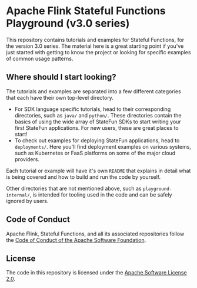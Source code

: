# Apache Flink Stateful Functions Playground (v3.0 series)

This repository contains tutorials and examples for Stateful Functions, for the version 3.0 series. The material here is a great starting point if you've just started with getting to know the project or looking for specific examples of common usage patterns.

## Where should I start looking?

The tutorials and examples are separated into a few different categories that each have their own top-level directory.

- For SDK language specific tutorials, head to their corresponding directories, such as `java/` and `python/`. These directories contain the basics of using the wide array of StateFun SDKs to start writing your first StateFun applications. For new users, these are great places to start!
- To check out examples for deploying StateFun applications, head to `deployments/`. Here you'll find deployment examples on various systems, such as Kubernetes or FaaS platforms on some of the major cloud providers.

Each tutorial or example will have it's own `README` that explains in detail what is being covered and how to build and run the code by yourself.

Other directories that are not mentioned above, such as `playground-internal/`, is intended for tooling used in the code and can be safely ignored by users.

## Code of Conduct

Apache Flink, Stateful Functions, and all its associated repositories follow the [Code of Conduct of the Apache Software Foundation](https://www.apache.org/foundation/policies/conduct).

## License

The code in this repository is licensed under the [Apache Software License 2.0](LICENSE).

